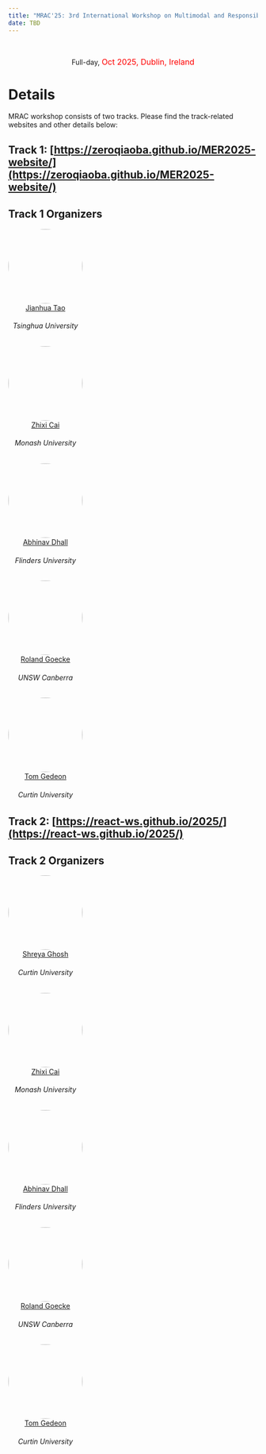 ```yaml
---
title: "MRAC'25: 3rd International Workshop on Multimodal and Responsible Affective Computing (ACM-MM 2025)" 
date: TBD
---
```


<br>
<div class="row">
  <div>
<!--     <p><center>
        <img class="img-fluid banner-pic" src="/2024/MRAC_2024_banner.PNG">
    </center></p> -->
    <p><center>
      Full-day, <font size="3" color="red"> Oct 2025, Dublin, Ireland</font> 
    </center></p>
  </div>
</div><be>


# Details
MRAC workshop consists of two tracks. Please find the track-related websites and other details below:

## Track 1: [https://zeroqiaoba.github.io/MER2025-website/](https://zeroqiaoba.github.io/MER2025-website/)
## Track 1 Organizers

<div class="container p-0">
  <div class="row">
    <div class="col">
        <a href="https://www.au.tsinghua.edu.cn/info/1080/3219.htm">
            <img class="organizer-pic" src="/2025/JT.png"/> 
        </a>
        <div class="people-name orgnizer-people-name">
            <a href="https://www.au.tsinghua.edu.cn/info/1080/3219.htm">Jianhua Tao</a>
            <h6 class="uni-name">Tsinghua University</h6>
        </div>
    </div>
    <div class="col">
        <a href="https://research.monash.edu/en/persons/zhixi-cai">
            <img class="organizer-pic" src="/2023/img/people/zc.jpeg">
        </a>
        <div class="people-name orgnizer-people-name">
            <a href="https://research.monash.edu/en/persons/zhixi-cai">Zhixi Cai</a>
            <h6 class="uni-name">Monash University</h6>
        </div>
    </div>
    <div class="col">
        <a href="https://www.flinders.edu.au/people/abhinav.dhall">
            <img class="organizer-pic" src="/2023/img/people/AbhinavDhall.jpg">
        </a>
        <div class="people-name orgnizer-people-name">
            <a href="https://www.flinders.edu.au/people/abhinav.dhall">Abhinav Dhall</a>
            <h6 class="uni-name">Flinders University</h6>
        </div>
    </div>    
    <div class="col">
        <a href="https://researchprofiles.canberra.edu.au/en/persons/roland-goecke">
            <img class="organizer-pic" src="/2023/img/people/RolandGoetcke.jpg">
        </a>
        <div class="people-name orgnizer-people-name">
            <a href="https://researchprofiles.canberra.edu.au/en/persons/roland-goecke">Roland Goecke</a>
            <h6 class="uni-name">UNSW Canberra</h6>
        </div>
    </div>
    <div class="col">
        <a href="https://staffportal.curtin.edu.au/staff/profile/view/tom-gedeon-5e48a1fd/">
            <img class="organizer-pic" src="/2023/img/people/TomGedeon.jpg">
        </a>
        <div class="people-name orgnizer-people-name">
            <a href="https://staffportal.curtin.edu.au/staff/profile/view/tom-gedeon-5e48a1fd/">Tom Gedeon</a>
            <h6 class="uni-name">Curtin University</h6>
        </div>
    </div>
  </div>
</div>

<style>
.organizer-pic {
    width: 150px;
    height: 150px;
}
.uni-name {
    max-width: 150px
}

.people-name {
    max-width: 150px;
} 

.orgnizer-people-name {
    text-align: center;
}

.speaker-pic, .organizer-pic {
    border-radius: 50%;
}

.banner-pic {
    width: 900px;
    height: auto;
}
</style>



## Track 2: [https://react-ws.github.io/2025/](https://react-ws.github.io/2025/)
## Track 2 Organizers

<div class="container p-0">
  <div class="row">
    <div class="col">
        <a href="https://staffportal.curtin.edu.au/staff/profile/view/shreya-ghosh-a2f9d3ca/">
            <img class="organizer-pic" src="/2023/img/people/ShreyaGhosh.jpg"/> 
        </a>
        <div class="people-name orgnizer-people-name">
            <a href="https://staffportal.curtin.edu.au/staff/profile/view/shreya-ghosh-a2f9d3ca/">Shreya Ghosh</a>
            <h6 class="uni-name">Curtin University</h6>
        </div>
    </div>
    <div class="col">
        <a href="https://research.monash.edu/en/persons/zhixi-cai">
            <img class="organizer-pic" src="/2023/img/people/zc.jpeg">
        </a>
        <div class="people-name orgnizer-people-name">
            <a href="https://research.monash.edu/en/persons/zhixi-cai">Zhixi Cai</a>
            <h6 class="uni-name">Monash University</h6>
        </div>
    </div>
    <div class="col">
        <a href="https://www.flinders.edu.au/people/abhinav.dhall">
            <img class="organizer-pic" src="/2023/img/people/AbhinavDhall.jpg">
        </a>
        <div class="people-name orgnizer-people-name">
            <a href="https://www.flinders.edu.au/people/abhinav.dhall">Abhinav Dhall</a>
            <h6 class="uni-name">Flinders University</h6>
        </div>
    </div>    
    <div class="col">
        <a href="https://researchprofiles.canberra.edu.au/en/persons/roland-goecke">
            <img class="organizer-pic" src="/2023/img/people/RolandGoetcke.jpg">
        </a>
        <div class="people-name orgnizer-people-name">
            <a href="https://researchprofiles.canberra.edu.au/en/persons/roland-goecke">Roland Goecke</a>
            <h6 class="uni-name">UNSW Canberra</h6>
        </div>
    </div>
    <div class="col">
        <a href="https://staffportal.curtin.edu.au/staff/profile/view/tom-gedeon-5e48a1fd/">
            <img class="organizer-pic" src="/2023/img/people/TomGedeon.jpg">
        </a>
        <div class="people-name orgnizer-people-name">
            <a href="https://staffportal.curtin.edu.au/staff/profile/view/tom-gedeon-5e48a1fd/">Tom Gedeon</a>
            <h6 class="uni-name">Curtin University</h6>
        </div>
    </div>
  </div>
</div>

<style>
.organizer-pic {
    width: 150px;
    height: 150px;
}
.uni-name {
    max-width: 150px
}

.people-name {
    max-width: 150px;
} 

.orgnizer-people-name {
    text-align: center;
}

.speaker-pic, .organizer-pic {
    border-radius: 50%;
}

.banner-pic {
    width: 900px;
    height: auto;
}
</style>

